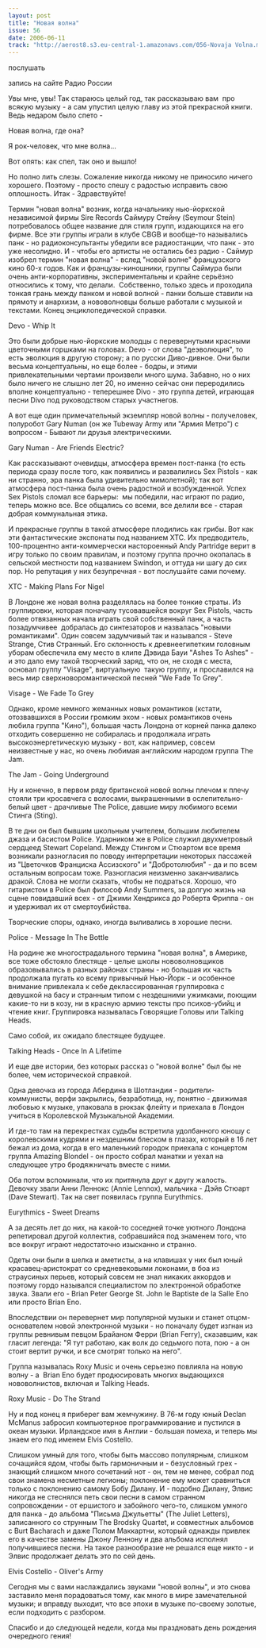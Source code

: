```yaml
---
layout: post
title: "Новая волна"
issue: 56
date: 2006-06-11
track: "http://aerost8.s3.eu-central-1.amazonaws.com/056-Novaja Volna.mp3"
---
```


послушать

запись на сайте Радио России

Увы мне, увы! Так стараюсь целый год, так рассказываю вам  про всякую музыку - а сам упустил целую главу из этой прекрасной книги. Ведь недаром было спето -

Новая волна, где она?

Я рок-человек, что мне волна...

Вот опять: как спел, так оно и вышло!

Но полно лить слезы. Сожаление никогда никому не приносило ничего хорошего. Поэтому - просто спешу с радостью исправить свою оплошность. Итак - Здравствуйте!

Термин "новая волна" возник, когда начальнику нью-йоркской независимой фирмы Sire Records Саймуру Стейну (Seymour Stein) потребовалось общее название для стиля групп, издающихся на его фирме. Все эти группы играли в клубе CBGB и вообще-то назывались панк - но радиоконсультанты убедили все радиостанции, что панк - это уже несолидно. И - чтобы его артисты не остались без радио - Саймур изобрел термин "новая волна" - вслед "новой волне" французского кино 60-х годов. Как и французы-киношники, группы Саймура были очень анти-корпоративны, экспериментальны и крайне серьёзно относились к тому, что делали.  Собственно, только здесь и проходила тонкая грань между панком и новой волной - панки больше ставили на прямоту и анархизм, а нововолновцы больше работали с музыкой и текстами. Конец энциклопедической справки.

Devo - Whip It

Это были добрые нью-йоркские молодцы с перевернутыми красными цветочными горшками на головах. Devo - от слова "деэволюция", то есть эволюция в другую сторону; а по русски Диво-дивное. Они были весьма концептуальны, но еще более - бодры, и этими привлекательными чертами произвели много шума. Забавно, но о них было ничего не слышно лет 20, но именно сейчас они переродились вполне концептуально - теперешнее Divo - это группа детей, играющая песни Divo под руководством старых участнегов.

А вот еще один примечательный экземпляр новой волны - получеловек, полуробот Gary Numan (он же Tubeway Army или "Армия Метро") с вопросом - Бывают ли друзья электрическими.

Gary Numan - Are Friends Electric?

Как рассказывают очевидцы, атмосфера времен пост-панка (то есть периода сразу после того, как появились и развалились Sex Pistols - как ни странно, эра панка была удивительно мимолетной); так вот атмосфера пост-панка была очень радостной и возбужденной. Успех Sex Pistols сломал все барьеры:  мы победили, нас играют по радио, теперь можно все. Все общались со всеми, все делили все - старая добрая коммунальная этика.

И прекрасные группы в такой атмосфере плодились как грибы. Вот как эти фантастические экспонаты под названием XTC. Их предводитель, 100-процентно анти-коммерчески настороенный Andy Partridge верит в игру только по своим правилам, и поэтому группа прочно окопалась в сельской местности под названием Swindon, и оттуда ни шагу до сих пор. Но репутация у них безупречная - вот послушайте сами почему.

XTC - Making Plans For Nigel

В Лондоне же новая волна разделялась на более тонкие страты. Из группировки, которая поначалу тусовавшейся вокруг Sex Pistols, часть более отвязанных начала играть свой собственный панк, а часть позадумчивее  добралась до синтезаторов и назвалась "новыми романтиками". Один совсем задумчивый так и назывался - Steve Strange, Стив Странный. Его склонность к древнеегипетким головным уборам обеспечила ему место в клипе Дэвида Бауи "Ashes To Ashes" - и это дало ему такой творческий заряд, что он, не сходя с места, основал группу "Visage", виртуальную  такую группу, и прославился на весь мир сверхноворомантической песней "We Fade To Grey".

Visage - We Fade To Grey

Однако, кроме немного жеманных новых романтиков (кстати, отозвавшихся в России громким эхом - новых романтиков очень любила группа "Кино"), большая часть Лондона от корней панка далеко отходить совершенно не собиралась и продолжала играть высокоэнергетическую музыку - вот, как например, совсем неизвестные у нас, но очень любимая английским народом группа The Jam.

The Jam - Going Underground

Ну и конечно, в первом ряду британской новой волны плечом к плечу стояли три кросавчега с волосами, выкрашенными в ослепительно-белый цвет - драчливые The Police, давшие миру любимого всеми Стинга (Sting).

В те дни он был бывшим школьным учителем, большим любителем джаза и басистом Police. Ударником же в Police служил двухметровый сердцеед Stewart Copeland. Между Стингом и Стюартом все время возникали разногласия по поводу интерпретации некоторых пассажей из "Цветочков Франциска Ассизского" и "Добротолюбия" - да и по всем остальным вопросам тоже. Разногласия неизменно заканчивались дракой. Слова не могли сказать, чтобы не подраться. Хорошо, что гитаристом в Police был философ Andy Summers, за долгую жизнь на сцене повидавший всех - от Джими Хендрикса до Роберта Фриппа - он и удерживал их от смертоубийства.

Творческие споры, однако, иногда выливались в хорошие песни.

Police - Message In The Bottle

На родине же многострадального термина "новая волна", в Америке, все тоже обстояло блестяще - целые школы нововолновщиков образовывались в разных районах страны - но большая их часть продолжала пугать ко всему привычный Нью-Йорк - и особенное внимание привлекала к себе деклассированная группировка с девушкой на басу и странным типом с нездешними ужимками, поющим какие-то ни в козу, ни в красную армию тексты про психов-убийц и чтение книг. Группировка называлась Говорящие Головы или Talking Heads.

Само собой, их ожидало блестящее будущее.

Talking Heads - Once In A Lifetime

И еще две истории, без которых рассказ о "новой волне" был бы не более, чем исторической справкой.

Одна девочка из города Абердина в Шотландии - родители-коммунисты, верфи закрылись, безработица, ну, понятно - движимая любовью к музыке, упаковала в рюкзак флейту и приехала в Лондон учиться в Королевской Музыкальной Академии.

И где-то там на перекрестках судьбы встретила удолбанного юношу с королевскими кудрями и нездешним блеском в глазах, который в 16 лет бежал из дома, когда в его маленький городок приехала с концертом группа Amazing Blondel - он просто собрал манатки и уехал на следующее утро бродяжничать вместе с ними.

Оба потом вспоминали, что их притянула друг к другу жалость. Девочку звали Анни Леннокс (Annie Lennox), мальчика - Дэйв Стюарт (Dave Stewart). Так на свет появилась группа Eurythmics.

Eurythmics - Sweet Dreams

А за десять лет до них, на какой-то соседней точке уютного Лондона репетировал другой коллектив, собравшийся под знаменем того, что все вокруг играют недостаточно изысканно и странно.

Одеты они были в шелка и аметисты, а на клавишах у них был юный красавец-аристократ со средневековыми локонами, в боа из страусиных перьев, который совсем не знал никаких аккордов и поэтому гордо назывался специалистом по электронной обработке звука. Звали его - Brian Peter George St. John le Baptiste de la Salle Eno или просто Brian Eno.

Впоследствии он перевернет мир популярной музыки и станет отцом-основателем новой электронной музыки - но поначалу будет изгнан из группы ревнивым певцом Брайаном Ферри (Brian Ferry), сказавшим, как гласит легенда: "Я тут работаю, как волк до седьмого пота, пою - а он стоит вертит ручки, и все смотрят только на него".

Группа называлась Roxy Music и очень серьезно повлияла на новую волну - а  Brian Eno будет продюсировать многих выдающихся нововолнистов, включая и Talking Heads.

Roxy Music - Do The Strand

Ну и под конец я приберег вам жемчужину. В 76-м году юный Declan McManus забросил компьютерное программирование и пустился в океан музыки. Ирландское имя в Англии - большая помеха, и теперь мы знаем его под именем Elvis Costello.

Слишком умный для того, чтобы быть массово популярным, слишком сочащийся ядом, чтобы быть гармоничным и - безусловный грех - знающий слишком много сочетаний нот - он, тем не менее, собрал под свои знамена несметные легионы; поклонение ему может сравниться только с поклонению самому Бобу Дилану. И - подобно Дилану, Элвис никогда не стеснялся петь свои песни в самом странном сопровождении - от ершистого и забойного чего-то, слишком умного для панка - до альбома "Письма Джульетты" (The Juliet Letters), записанного со струнным The Brodsky Quartet, и совместных альбомов с Burt Bacharach и даже Полом Маккартни, который однажды привлек его в качестве замены Джону Леннону и два альбома исполнял получившиеся песни. На такое разнообразие не решался еще никто - и Элвис продолжает делать это по сей день.

Elvis Costello - Oliver's Army

Сегодня мы с вами наслаждались звуками "новой волны", и это снова заставило меня порадоваться тому, как много в мире замечательной музыки; и вправду выходит, что все эпохи в музыке по-своему золотые, если подходить с разбором.

Спасибо и до следующей недели, когда мы праздновать день рождения очередного гения!
